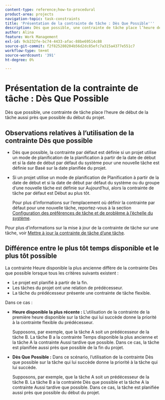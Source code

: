 ```yaml
---
content-type: reference;how-to-procedural
product-area: projects
navigation-topic: task-constraints
title: 'Présentation de la contrainte de tâche : Dès Que Possible'''
description: Dès que possible, une contrainte de tâche place l’heure de début de la tâche aussi près que possible du début du projet.
author: Alina
feature: Work Management
exl-id: 9cb232fe-bc74-4433-afac-88be69514c88
source-git-commit: f2f825280204b56d2dc85efc7a315a4377e551c7
workflow-type: tm+mt
source-wordcount: '391'
ht-degree: 0%

---
```


# Présentation de la contrainte de tâche : Dès Que Possible

Dès que possible, une contrainte de tâche place l’heure de début de la tâche aussi près que possible du début du projet.

## Observations relatives à l’utilisation de la contrainte Dès que possible

* Dès que possible, la contrainte par défaut est définie si un projet utilise un mode de planification de la planification à partir de la date de début et si la date de début par défaut du système pour une nouvelle tâche est définie sur Basé sur la date planifiée du projet.

* Si un projet utilise un mode de planification de Planification à partir de la date de début et si la date de début par défaut du système ou du groupe d’une nouvelle tâche est définie sur Aujourd’hui, alors la contrainte de tâche par défaut est Début au plus tôt.

   Pour plus d’informations sur l’emplacement où définir la contrainte par défaut pour une nouvelle tâche, reportez-vous à la section [Configuration des préférences de tâche et de problème à l’échelle du système](../../../administration-and-setup/set-up-workfront/configure-system-defaults/set-task-issue-preferences.md).

Pour plus d’informations sur la mise à jour de la contrainte de tâche sur une tâche, voir [Mettre à jour la contrainte de tâche d’une tâche](../../../manage-work/tasks/task-constraints/update-task-constraint-of-task.md).

<!--
<div data-mc-conditions="QuicksilverOrClassic.Draft mode">
<p>(NOTE: replaced with new article linked above) </p>
<p>To update the Task Constraint to As Soon As Possible: </p>
<ol>
<li value="1">Go to a task whose Task Constraint you want to update.</li>
<li value="2"> <p data-mc-conditions="QuicksilverOrClassic.Quicksilver">Click the <strong>More</strong> icon <img src="assets/qs-more-icon-on-an-object.png"> next to the task name, then click <strong>Edit</strong>.</p> </li>
<li value="3"> <p>In the <strong>Overview</strong> section, expand the <strong>Task Constraint</strong> drop-down menu.</p> </li>
<li value="4"> <p>Select <strong>As Soon As Possible</strong>.</p> </li>
<li value="5">Click <strong>Save Changes</strong>. </li>
</ol>
</div>
-->

## Différence entre le plus tôt temps disponible et le plus tôt possible

<!--
<p data-mc-conditions="QuicksilverOrClassic.Draft mode">(NOTE: [! This section is duplicated in "Earliest Available Time"])&nbsp;</p>
-->

La contrainte Heure disponible la plus ancienne diffère de la contrainte Dès que possible lorsque tous les critères suivants existent :

* Le projet est planifié à partir de la fin.
* Les tâches du projet ont une relation de prédécesseur.
* La tâche du prédécesseur présente une contrainte de tâche flexible.

Dans ce cas :

* **Heure disponible la plus récente :** L’utilisation de la contrainte de la première heure disponible sur la tâche qui lui succède donne la priorité à la contrainte flexible du prédécesseur.

   Supposons, par exemple, que la tâche A soit un prédécesseur de la tâche B. La tâche B a la contrainte Temps disponible la plus ancienne et la tâche A la contrainte Aussi tardive que possible. Dans ce cas, la tâche est planifiée aussi près que possible de la fin du projet.

* **Dès Que Possible :** Dans ce scénario, l’utilisation de la contrainte Dès que possible sur la tâche qui lui succède donne la priorité à la tâche qui lui succède.

   Supposons, par exemple, que la tâche A soit un prédécesseur de la tâche B. La tâche B a la contrainte Dès que possible et la tâche A la contrainte Aussi tardive que possible. Dans ce cas, la tâche est planifiée aussi près que possible du début du projet.
